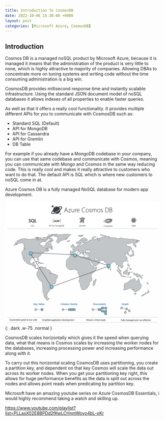 ```yaml
---
title: Introduction To CosmosDB
date: 2022-10-06 15:30:00 +0000
layout: post
categories: [Microsoft Azure, CosmosDB]
---
```

## Introduction

Cosmos DB is a managed noSQL product by Microsoft Azure, because it is managed it means that the administration of the product is very little to none, which is highly attractive to majority of companies. Allowing DBAs to concentrate more on tuning systems and writing code without the time consuming administration is a big win.

CosmosDB provides millisecond response time and instantly scalable infrastructure. Using the standard JSON document model of noSQL databases it allows indexes of all properties to enable faster queries.

As well as that it offers a really cool functionality. It provides multiple different APIs for you to communicate with CosmosDB such as:

- Standard SQL (Default)
- API for MongoDB
- API for Cassandra
- API for Gremlin
- DB Table

For example if you already have a MongoDB codebase in your company, you can use that same codebase and communicate with Cosmos, meaning you can communicate with Mongo and Cosmos in the same way reducing code. This is really cool and makes it really attractive to customers who want to do that. The default API is SQL which is where new customers to noSQL come in at.

Azure Cosmos DB is a fully managed NoSQL database for modern app development.

![IntroductionToCosmosDB](/assets/images/IntroductionToCosmos.png){: .dark .w-75 .normal }

CosmosDB scales horizontally which gives it the speed when querying data, what that means is Cosmos scales by increasing the worker nodes for the databases, increasing processing power and increasing performance along with it.

To carry out this horizontal scaling CosmosDB uses partitioning, you create a partition key, and dependent on that key Cosmos will scale the data out across its worker nodes. When you get your partitioning key right, this allows for huge performance benefits as the data is split out across the nodes and allows point reads when predicating by partition key.

Microsoft have an amazing youtube series on Azure CosmosDB Essentials, i would highly recommend taking a watch and skilling up.

<https://www.youtube.com/playlist?list=PLLasX02E8BPDd2fKwLCHnmWoyo4bL-oKr>